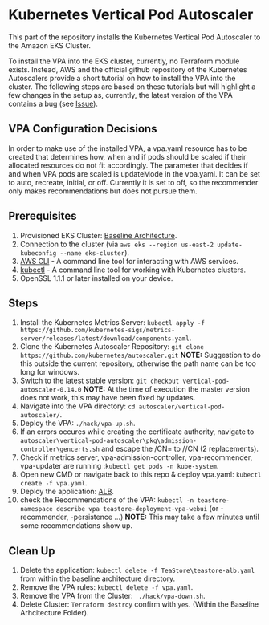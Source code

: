 # Kubernetes Vertical Pod Autoscaler 
This part of the repository installs the Kubernetes Vertical Pod Autoscaler to the Amazon EKS Cluster.  

To install the VPA into the EKS cluster, currently, no Terraform module exists. Instead, AWS and the official github repository of the Kubernetes Autoscalers provide a short tutorial on how to install the VPA into the cluster. The following steps are based on these tutorials but will highlight a few changes in the setup as, currently, the latest version of the VPA contains a bug (see [Issue](https://github.com/kubernetes/autoscaler/issues/5982#issuecomment-1651663433)). 

## VPA Configuration Decisions

In order to make use of the installed VPA, a vpa.yaml resource has to be created that determines how, when and if pods should be scaled if their allocated resources do not fit accordingly. The parameter that decides if and when VPA pods are scaled is updateMode in the vpa.yaml. It can be set to auto, recreate, initial, or off. Currently it is set to off, so the recommender only makes recommendations but does not pursue them. 

## Prerequisites

1. Provisioned EKS Cluster: [Baseline Architecture](https://github.com/frankakn/reliability-deployment/tree/main/Deployment/BaselineArchitecture).
2. Connection to the cluster (via ``aws eks --region us-east-2 update-kubeconfig --name eks-cluster``).
3. [AWS CLI](https://docs.aws.amazon.com/cli/latest/userguide/getting-started-install.html) - A command line tool for interacting with AWS services.
4. [kubectl](https://kubernetes.io/de/docs/tasks/tools/install-kubectl/) - A command line tool for working with Kubernetes clusters.
5. OpenSSL 1.1.1 or later installed on your device.

## Steps

1. Install the Kubernetes Metrics Server: ``kubectl apply -f https://github.com/kubernetes-sigs/metrics-server/releases/latest/download/components.yaml``.
2. Clone the Kubernetes Autoscaler Repository: ``git clone https://github.com/kubernetes/autoscaler.git`` **NOTE:** Suggestion to do this outside the current repository, otherwise the path name can be too long for windows.
3. Switch to the latest stable version: ``git checkout vertical-pod-autoscaler-0.14.0`` **NOTE:** At the time of execution the master version does not work, this may have been fixed by updates.
4. Navigate into the VPA directory: ``cd autoscaler/vertical-pod-autoscaler/``.
5. Deploy the VPA: ``./hack/vpa-up.sh``.
6. If an errors occures while creating the certificate authority, navigate to ``autoscaler\vertical-pod-autoscaler\pkg\admission-controller\gencerts.sh`` and escape the /CN= to //CN (2 replacements).
7. Check if metrics server, vpa-admission-controller, vpa-recommender, vpa-updater are running :``kubectl get pods -n kube-system``.
8. Open new CMD or navigate back to this repo & deploy vpa.yaml: ``kubectl create -f vpa.yaml``.
9. Deploy the application: [ALB](https://github.com/frankakn/reliability-deployment/blob/main/Deployment/BaselineArchitecture/TeaStore/teastore-alb.yaml).
10. check the Recommendations of the VPA: ``kubectl -n teastore-namespace describe vpa teastore-deployment-vpa-webui`` (or -recommender, -persistence ...) **NOTE:** This may take a few minutes until some recommendations show up.


## Clean Up

1. Delete the application: ``kubectl delete -f TeaStore\teastore-alb.yaml`` from within the baseline architecture directory.
2. Remove the VPA rules: ``kubectl delete -f vpa.yaml``.
3. Remove the VPA from the Cluster: `` ./hack/vpa-down.sh``.
4. Delete Cluster: ``Terraform destroy`` confirm with ``yes``. (Within the Baseline Arhcitecture Folder).